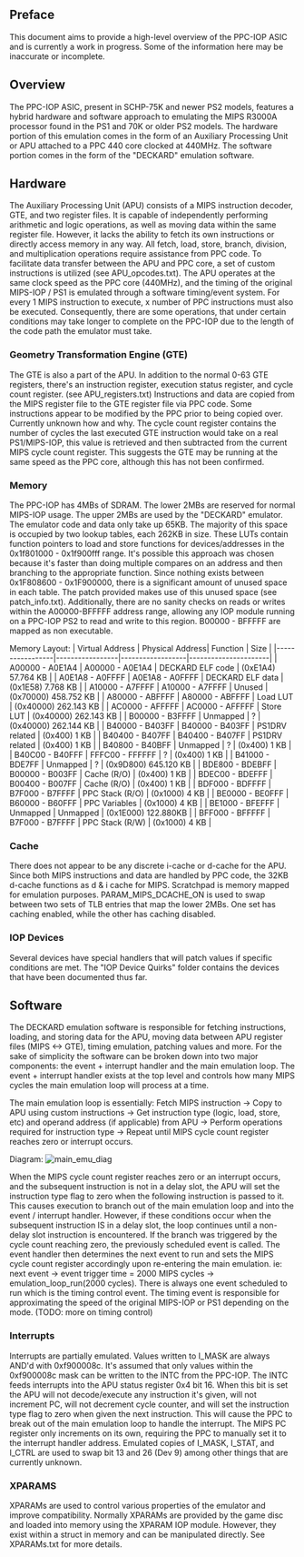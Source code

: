 ## Preface
This document aims to provide a high-level overview of the PPC-IOP ASIC and is currently a work in progress. Some of the information here may be inaccurate or incomplete.

## Overview
The PPC-IOP ASIC, present in SCHP-75K and newer PS2 models, features a hybrid hardware and software approach to
emulating the MIPS R3000A processor found in the PS1 and 70K or older PS2 models. The hardware portion of this emulation
comes in the form of an Auxiliary Processing Unit or APU attached to a PPC 440 core clocked at 440MHz.
The software portion comes in the form of the "DECKARD" emulation software.

## Hardware
The Auxiliary Processing Unit (APU) consists of a MIPS instruction decoder, GTE, and two register files. It is
capable of independently performing arithmetic and logic operations, as well as moving data within the same register file.
However, it lacks the ability to fetch its own instructions or directly access memory in any way. All fetch, load, store,
branch, division, and multiplication operations require assistance from PPC code. To facilitate data transfer between
the APU and PPC core, a set of custom instructions is utilized (see APU_opcodes.txt). The APU operates at the same
clock speed as the PPC core (440MHz), and the timing of the original MIPS-IOP / PS1 is emulated through a software
timing/event system. For every 1 MIPS instruction to execute, x number of PPC instructions must also be executed.
Consequently, there are some operations, that under certain conditions may take longer to complete on the PPC-IOP
due to the length of the code path the emulator must take.

### Geometry Transformation Engine (GTE)
The GTE is also a part of the APU. In addition to the normal 0-63 GTE registers, there's an instruction register,
execution status register, and cycle count register. (see APU_registers.txt) Instructions and data are copied from the
MIPS register file to the GTE register file via PPC code. Some instructions appear to be modified by the PPC prior
to being copied over. Currently unknown how and why. The cycle count register contains the number of cycles the last
executed GTE instruction would take on a real PS1/MIPS-IOP, this value is retrieved and then subtracted from the
current MIPS cycle count register. This suggests the GTE may be running at the same speed as the PPC core, although this has not been confirmed.

### Memory
The PPC-IOP has 4MBs of SDRAM. The lower 2MBs are reserved for normal MIPS-IOP usage. The upper 2MBs are used by
the "DECKARD" emulator. The emulator code and data only take up 65KB. The majority of this space is occupied by two
lookup tables, each 262KB in size. These LUTs contain function pointers to load and store functions for devices/addresses
in the 0x1f801000 - 0x1f900fff range. It's possible this approach was chosen because it's faster than doing multiple
compares on an address and then branching to the appropriate function. Since nothing exists between 0x1F808600 - 0x1F900000,
there is a significant amount of unused space in each table. The patch provided makes use of this unused space (see patch_info.txt).
Additionally, there are no sanity checks on reads or writes within the A00000-BFFFFF address range, allowing any
IOP module running on a PPC-IOP PS2 to read and write to this region. B00000 - BFFFFF are mapped as non executable.

Memory Layout:
| Virtual Address | Physical Address|     Function     |         Size         |
|-----------------|-----------------|------------------|----------------------|
| A00000 - A0E1A4 | A00000 - A0E1A4 | DECKARD ELF code | (0xE1A4)  57.764 KB  |
| A0E1A8 - A0FFFF | A0E1A8 - A0FFFF | DECKARD ELF data | (0x1E58)  7.768 KB   |
| A10000 - A7FFFF | A10000 - A7FFFF | Unused           | (0x70000) 458.752 KB |
| A80000 - ABFFFF | A80000 - ABFFFF | Load LUT         | (0x40000) 262.143 KB |
| AC0000 - AFFFFF | AC0000 - AFFFFF | Store LUT        | (0x40000) 262.143 KB |
| B00000 - B3FFFF | Unmapped        | ?                | (0x40000) 262.144 KB |
| B40000 - B403FF | B40000 - B403FF | PS1DRV related   | (0x400)   1 KB       |
| B40400 - B407FF | B40400 - B407FF | PS1DRV related   | (0x400)   1 KB       |
| B40800 - B40BFF | Unmapped        | ?                | (0x400)   1 KB       |
| B40C00 - B40FFF | FFFC00 - FFFFFF | ?                | (0x400)   1 KB       |
| B41000 - BDE7FF | Unmapped        | ?                | (0x9D800) 645.120 KB |
| BDE800 - BDEBFF | B00000 - B003FF | Cache (R/O)      | (0x400)   1 KB       |
| BDEC00 - BDEFFF | B00400 - B007FF | Cache (R/O)      | (0x400)   1 KB       |
| BDF000 - BDFFFF | B7F000 - B7FFFF | PPC Stack (R/O)  | (0x1000)  4 KB       |
| BE0000 - BE0FFF | B60000 - B60FFF | PPC Variables    | (0x1000)  4 KB       |
| BE1000 - BFEFFF | Unmapped        | Unmapped         | (0x1E000) 122.880KB  |
| BFF000 - BFFFFF | B7F000 - B7FFFF | PPC Stack (R/W)  | (0x1000)  4 KB       |

### Cache
There does not appear to be any discrete i-cache or d-cache for the APU. Since both MIPS instructions and data are
handled by PPC code, the 32KB d-cache functions as d & i cache for MIPS. Scratchpad is memory mapped for emulation
purposes. PARAM_MIPS_DCACHE_ON is used to swap between two sets of TLB entries that map the lower 2MBs.
One set has caching enabled, while the other has caching disabled.

### IOP Devices
Several devices have special handlers that will patch values if specific conditions are met. The "IOP Device Quirks"
folder contains the devices that have been documented thus far.

## Software
The DECKARD emulation software is responsible for fetching instructions, loading, and storing data for the APU, moving
data between APU register files (MIPS <-> GTE), timing emulation, patching values and more. For the sake of simplicity
the software can be broken down into two major components: the event + interrupt handler and the main emulation loop.
The event + interrupt handler exists at the top level and controls how many MIPS cycles the main emulation loop will
process at a time.

The main emulation loop is essentially:
Fetch MIPS instruction -> Copy to APU using custom instructions -> Get instruction type (logic, load, store, etc) and operand address (if applicable) from APU -> Perform operations required for instruction type -> Repeat until MIPS cycle count register reaches zero or interrupt occurs.

Diagram:
![main_emu_diag](https://github.com/qnox32/PPC-IOP/assets/123997012/048f8a4e-58a9-47db-8b91-00208bcf9b32)

When the MIPS cycle count register reaches zero or an interrupt occurs, and the subsequent instruction is not in a delay slot, the APU will set the instruction type flag to zero when the following instruction is passed to it. This causes execution to branch out of the main emulation loop and into the event / interrupt handler. However, if these conditions occur when the subsequent instruction IS in a delay slot, the loop continues until a non-delay slot instruction is encountered. If the branch was triggered by the cycle count reaching zero, the previously scheduled event is called. The event handler then determines the next event to run and sets the MIPS cycle count register accordingly upon re-entering the main emulation. ie: next event -> event trigger time = 2000 MIPS cycles -> emulation_loop_run(2000 cycles). There is always one event scheduled to run which is the timing control event. The timing event is responsible for approximating the speed of the original MIPS-IOP or PS1 depending on the mode. (TODO: more on timing control)

### Interrupts
Interrupts are partially emulated. Values written to I_MASK are always AND'd with 0xf900008c. It's assumed that only values within the 0xf900008c mask can be written to the INTC from the PPC-IOP. The INTC feeds interrupts into the APU status register 0x4 bit 16. When this bit is set the APU will not decode/execute any instruction it's given, will not increment PC, will not decrement cycle counter, and will set the instruction type flag to zero when given the next instruction. This will cause the PPC to break out of the main emulation loop to handle the interrupt. The MIPS PC register only increments on its own, requiring the PPC to manually set it to the interrupt handler address. Emulated copies of I_MASK, I_STAT, and I_CTRL are used to swap bit 13 and 26 (Dev 9) among other things that are currently unknown.

### XPARAMS
XPARAMs are used to control various properties of the emulator and improve compatibility. Normally XPARAMs are provided by the game disc and loaded into memory using the XPARAM IOP module. However, they exist within a struct in memory and can be manipulated directly. See XPARAMs.txt for more details.
